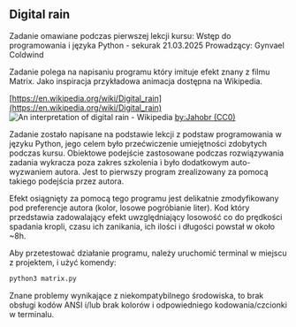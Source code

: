 ## Digital rain

Zadanie omawiane podczas pierwszej lekcji kursu:
Wstęp do programowania i języka Python - sekurak 21.03.2025
Prowadzący: Gynvael Coldwind

Zadanie polega na napisaniu programu który imituje efekt znany z filmu Matrix.
Jako inspiracja przykładowa animacja dostępna na Wikipedia.

[https://en.wikipedia.org/wiki/Digital_rain](https://en.wikipedia.org/wiki/Digital_rain)
![An interpretation of digital rain - Wikipedia](https://upload.wikimedia.org/wikipedia/commons/c/cc/Digital_rain_animation_medium_letters_shine.gif)
[by:Jahobr (CC0)](https://commons.wikimedia.org/wiki/User:Jahobr)

Zadanie zostało napisane na podstawie lekcji z podstaw programowania w języku Python, jego celem było przećwiczenie umiejętności zdobytych podczas kursu.
Obiektowe podejście zastosowane podczas rozwiązywania zadania wykracza poza zakres szkolenia i było dodatkowym auto-wyzwaniem autora. Jest to pierwszy program zrealizowany za pomocą takiego podejścia przez autora.

Efekt osiągnięty za pomocą tego programu jest delikatnie zmodyfikowany pod preferencje autora (kolor, losowe pogróbianie liter).
Kod który przedstawia zadowalający efekt uwzględniający losowość co do prędkości spadania kropli, czasu ich zanikania, ich ilości i długości powstał w około ~8h.

Aby przetestować działanie programu, należy uruchomić terminal w miejscu z projektem, i użyć komendy:

```python
python3 matrix.py
```

Znane problemy wynikające z niekompatybilnego środowiska, to brak obsługi kodów ANSI i/lub brak kolorów i odpowiedniego kodowania/czcionki w terminalu.
